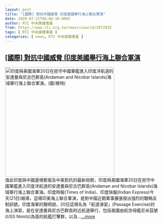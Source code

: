 ```yaml
---
layout: post
title: "[國際] 對抗中國威脅 印度美國舉行海上聯合軍演"
date: 2020-07-21T08:06:10.000Z
author: RTI 中央廣播電臺
from: https://www.rti.org.tw/news/view/id/2072935
tags: [ RTI 中央廣播電臺 ]
categories: [ news, RTI 中央廣播電臺 ]
---
```

<!--1595318770000-->
[[國際] 對抗中國威脅 印度美國舉行海上聯合軍演](https://www.rti.org.tw/news/view/id/2072935)
------

<div>
<img src="https://static.rti.org.tw/assets/thumbnails/2020/07/21/caafd5a9b284a9dd1e9247abb8c01b11.jpg" width="360" alt="印度與美國海軍20日在扼守中國軍艦進入印度洋航道的安達曼與尼古巴群島(Andaman and Nicobar Islands)海域舉行海上聯合軍演。(圖/推特)" title="印度與美國海軍20日在扼守中國軍艦進入印度洋航道的安達曼與尼古巴群島(Andaman and Nicobar Islands)海域舉行海上聯合軍演。(圖/推特)"><br>值此印度與中國邊境緊張及中美對抗的最新局勢，印度與美國海軍20日在扼守中國軍艦進入印度洋航道的安達曼與尼古巴群島(Andaman and Nicobar Islands)海域舉行海上聯合軍演。印度時報(Times of India)、印度快報(Indian Express)今天(21日)報導，這場印美海上聯合軍演，是對中國近期軍事擴張發出強烈的戰略反制訊號。印度海軍的聲明說，20日這場名為「航道演習」(Passage Exercise)的海上演習，是在安達曼與尼古巴群島附近航道舉行，包括美國由航空母艦尼米茲號(USS Nimitz)為首的航艦打擊群，以及...<a target="_blank" href="https://www.rti.org.tw/news/view/id/2072935">...more</a>
</div>
